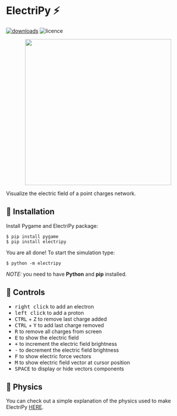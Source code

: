 # ElectriPy :zap:

[![downloads](https://pepy.tech/badge/sierra)](https://pepy.tech/project/sierra)
![licence](https://img.shields.io/github/license/dylannalex/electripy?color=blue)

<p align="center">
  <img width="400" height="400" src="../media/electripy-demo.gif?raw=true">
</p>

Visualize the electric field of a point charges network.

## :electric_plug: Installation

Install Pygame and ElectriPy package:

```
$ pip install pygame
$ pip install electripy
```

You are all done! To start the simulation type:

```
$ python -m electripy
```

_NOTE:_ you need to have **Python** and **pip** installed.

## :electric_plug: Controls

- <kbd>right click</kbd> to add an electron
- <kbd>left click</kbd> to add a proton
- <kbd>CTRL</kbd> + <kbd>Z</kbd> to remove last charge added
- <kbd>CTRL</kbd> + <kbd>Y</kbd> to add last charge removed 
- <kbd>R</kbd> to remove all charges from screen
- <kbd>E</kbd> to show the electric field
- <kbd>+</kbd> to increment the electric field brightness
- <kbd>-</kbd> to decrement  the electric field brightness
- <kbd>F</kbd> to show electric force vectors
- <kbd>M</kbd> to show electric field vector at cursor position
- <kbd>SPACE</kbd> to display or hide vectors components

## :electric_plug: Physics

You can check out a simple explanation of the physics used to make ElectriPy
[HERE](https://github.com/dylannalex/electripy/blob/master/physics/PHYSICS.md).
